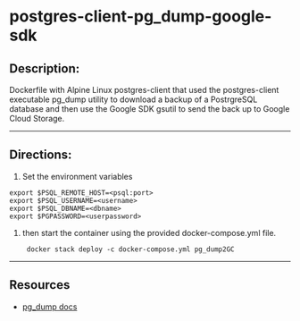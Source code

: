 # postgres-client-pg_dump-google-sdk


## Description:
Dockerfile with Alpine Linux postgres-client that used the postgres-client executable pg_dump utility to download a backup of a PostrgreSQL database and then use the Google SDK gsutil to send the back up to Google Cloud Storage.


-------
## Directions:
1. Set the environment variables 
```
export $PSQL_REMOTE_HOST=<psql:port>
export $PSQL_USERNAME=<username>
export $PSQL_DBNAME=<dbname>
export $PGPASSWORD=<userpassword>
```

1. then start the container using the provided docker-compose.yml file.  

        docker stack deploy -c docker-compose.yml pg_dump2GC
    
-----
## Resources
-  [pg_dump docs](https://www.postgresql.org/docs/9.6/app-pgdump.htm)